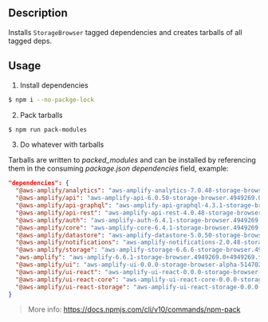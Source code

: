 ## Description

Installs `StorageBrowser` tagged dependencies and creates tarballs of all tagged deps.

## Usage

1. Install dependencies

```sh
$ npm i --no-packge-lock
```

2. Pack tarballs

```sh
$ npm run pack-modules
```

3. Do whatever with tarballs

Tarballs are written to _packed_modules_ and can be installed by referencing them in the consuming _package.json_ _dependencies_ field, example:

```json
"dependencies": {
  "@aws-amplify/analytics": "aws-amplify-analytics-7.0.48-storage-browser.4949269.0+4949269.tgz",
  "@aws-amplify/api": "aws-amplify-api-6.0.50-storage-browser.4949269.0+4949269.tgz",
  "@aws-amplify/api-graphql": "aws-amplify-api-graphql-4.3.1-storage-browser.4949269.0+4949269.tgz",
  "@aws-amplify/api-rest": "aws-amplify-api-rest-4.0.48-storage-browser.4949269.0+4949269.tgz",
  "@aws-amplify/auth": "aws-amplify-auth-6.4.1-storage-browser.4949269.0+4949269.tgz",
  "@aws-amplify/core": "aws-amplify-core-6.4.1-storage-browser.4949269.0+4949269.tgz",
  "@aws-amplify/datastore": "aws-amplify-datastore-5.0.50-storage-browser.4949269.0+4949269.tgz",
  "@aws-amplify/notifications": "aws-amplify-notifications-2.0.48-storage-browser.4949269.0+4949269.tgz",
  "@aws-amplify/storage": "aws-amplify-storage-6.6.6-storage-browser.4949269.0+4949269.tgz",
  "aws-amplify": "aws-amplify-6.6.1-storage-browser.4949269.0+4949269.tgz",
  "@aws-amplify/ui": "aws-amplify-ui-0.0.0-storage-browser-alpha-5147028-20240909221818.tgz",
  "@aws-amplify/ui-react": "aws-amplify-ui-react-0.0.0-storage-browser-alpha-5147028-20240909221818.tgz",
  "@aws-amplify/ui-react-core": "aws-amplify-ui-react-core-0.0.0-storage-browser-alpha-5147028-20240909221818.tgz",
  "@aws-amplify/ui-react-storage": "aws-amplify-ui-react-storage-0.0.0-storage-browser-alpha-5147028-20240909221818.tgz"
}
```

> More info: https://docs.npmjs.com/cli/v10/commands/npm-pack

